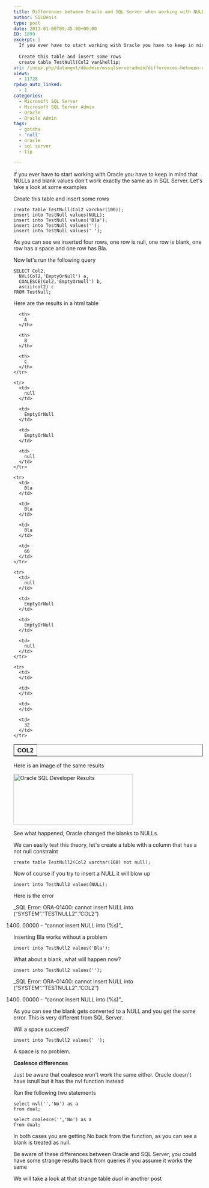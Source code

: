 ```yaml
---
title: Differences between Oracle and SQL Server when working with NULL and blank values
author: SQLDenis
type: post
date: 2013-01-06T09:45:00+00:00
ID: 1899
excerpt: |
  If you ever have to start working with Oracle you have to keep in mind that NULLs and blank values don't work exactly the same as in SQL Server. Let's take a look at some examples
  
  Create this table and insert some rows
  create table TestNull(Col2 var&hellip;
url: /index.php/datamgmt/dbadmin/mssqlserveradmin/differences-between-oracle-and-sql/
views:
  - 11728
rp4wp_auto_linked:
  - 1
categories:
  - Microsoft SQL Server
  - Microsoft SQL Server Admin
  - Oracle
  - Oracle Admin
tags:
  - gotcha
  - 'null'
  - oracle
  - sql server
  - tip

---
```

If you ever have to start working with Oracle you have to keep in mind that NULLs and blank values don't work exactly the same as in SQL Server. Let's take a look at some examples

Create this table and insert some rows

```plsql
create table TestNull(Col2 varchar(100));
insert into TestNull values(NULL);
insert into TestNull values('Bla');
insert into TestNull values('');
insert into TestNull values(' ');
```

As you can see we inserted four rows, one row is null, one row is blank, one row has a space and one row has Bla.

Now let's run the following query

```plsql
SELECT Col2,
  NVL(Col2,'EmptyOrNull') a,
  COALESCE(Col2,'EmptyOrNull') b,
  ascii(col2) c
FROM TestNull;
```

Here are the results in a html table

<div class="tables">
  <table border="1">
    <tr>
      <th>
        COL2
      </th>
      
      <th>
        A
      </th>
      
      <th>
        B
      </th>
      
      <th>
        C
      </th>
    </tr>
    
    <tr>
      <td>
        null
      </td>
      
      <td>
        EmptyOrNull
      </td>
      
      <td>
        EmptyOrNull
      </td>
      
      <td>
        null
      </td>
    </tr>
    
    <tr>
      <td>
        Bla
      </td>
      
      <td>
        Bla
      </td>
      
      <td>
        Bla
      </td>
      
      <td>
        66
      </td>
    </tr>
    
    <tr>
      <td>
        null
      </td>
      
      <td>
        EmptyOrNull
      </td>
      
      <td>
        EmptyOrNull
      </td>
      
      <td>
        null
      </td>
    </tr>
    
    <tr>
      <td>
      </td>
      
      <td>
      </td>
      
      <td>
      </td>
      
      <td>
        32
      </td>
    </tr>
  </table>
</div>

Here is an image of the same results
  
[<img alt="Oracle SQL Developer Results" title="Oracle SQL Developer Results" src="/wp-content/uploads/blogs/DataMgmt/Denis/Oracle/OracleResults.PNG?mtime=1357471831" width="318" height="135" />][1]

See what happened, Oracle changed the blanks to NULLs. 

We can easily test this theory, let's create a table with a column that has a not null constraint

```plsql
create table TestNull2(Col2 varchar(100) not null);
```

Now of course if you try to insert a NULL it will blow up

```plsql
insert into TestNull2 values(NULL);
```

Here is the error
  
_SQL Error: ORA-01400: cannot insert NULL into (“SYSTEM”.”TESTNULL2&#8243;.”COL2&#8243;)
  
01400. 00000 – “cannot insert NULL into (%s)”_

Inserting Bla works without a problem

```plsql
insert into TestNull2 values('Bla');
```

What about a blank, what will happen now?

```plsql
insert into TestNull2 values('');
```

_SQL Error: ORA-01400: cannot insert NULL into (“SYSTEM”.”TESTNULL2&#8243;.”COL2&#8243;)
  
01400. 00000 – “cannot insert NULL into (%s)”_

As you can see the blank gets converted to a NULL and you get the same error. This is very different from SQL Server.

Will a space succeed?

```plsql
insert into TestNull2 values(' ');
```

A space is no problem.

**Coalesce differences**
  
Just be aware that coalesce won't work the same either. Oracle doesn't have isnull but it has the nvl function instead

Run the following two statements

```plsql
select nvl('','No') as a
from dual;
```

```plsql
select coalesce('','No') as a
from dual;
```

In both cases you are getting No back from the function, as you can see a blank is treated as null.

Be aware of these differences between Oracle and SQL Server, you could have some strange results back from queries if you assume it works the same

We will take a look at that strange table _dual_ in another post

 [1]: /wp-content/uploads/blogs/DataMgmt/Denis/Oracle/OracleResults.PNG?mtime=1357471831
